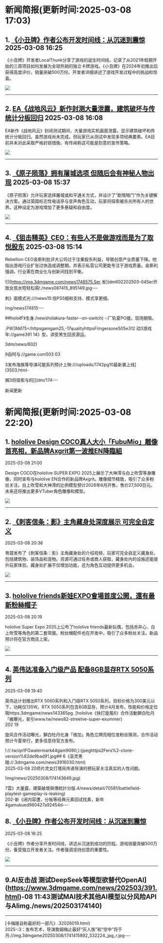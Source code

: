 # 新闻简报(更新时间:2025-03-08 17:03)

## 1. [《小丑牌》作者公布开发时间线：从沉迷到震惊](https://www.3dmgame.com/news/202503/3916025.html)   2025-03-08 16:25

《小丑牌》开发者LocalThunk分享了游戏的诞生时间线，记录了从2021年假期开始的三周项目如何发展为全球热销的独立卡牌游戏。《小丑牌》在2024年初推出后获得高度评价，销量突破500万份。开发者详细讲述了游戏开发过程中的挑战和惊喜。

![](https://img.3dmgame.com/uploads/images/news/20250308/1741400784_752482.jpg)

---

## 2. [EA《战地风云》新作封测大量泄露，建筑破坏与传统计分板回归](https://www.4gamers.com.tw/news/detail/70581/battlefield-playtest-gameplay-is-leaking)   2025-03-08 16:08

EA新作《战地风云》封闭测试期间，大量游戏实机画面泄露，显示建筑破坏和传统计分板回归。虽然游戏尚未完成，但玩家已从测试中发现多项经典要素。EA目前并未对此采取严格封锁措施，有传闻称这可能是刻意的宣传策略。

![](https://img.4gamers.com.tw/puku-clone-version/bee999ed9d60b4a03de80c427a924593a6d54d3c.jpg)

---

## 3. [《原子陨落》拥有屠城选项 但随后会有神秘人物出现](https://www.3dmgame.com/news/202503/3916024.html)   2025-03-08 15:37

《原子陨落》允许玩家选择屠城或和平通关方式，并设计了“剧情暗门”作为关键解决方案。通过英国标志性电话亭与变声角色互动，玩家将探索被杀光所有人的世界。这种设定为游戏增加了更多悬疑和自由度。

![](https://img.3dmgame.com/uploads/images/news/20250308/1741400500_247096_jpg_r.jpg)

---

## 4. [《狙击精英》CEO：有些人不是做游戏而是为了取悦股东](https://www.3dmgame.com/news/202503/3916023.html)   2025-03-08 15:14

Rebellion CEO金斯利批评大公司过于注重股东利益，导致创意产业质量下降。他指出游戏行业扩张过快造成调整期，并表示私营公司更能专注于游戏质量。金斯利强调，行业需在商业化与创新间找到平衡。

![](https://img.3dmgame.com/news1748575.Ser 发](dm602202503-04Ser开放女孩水短轻松萌!./news087415_895149.jpg---

刺》面模式光:///news15:信PS5细和支持、模式享更细。

img/news174815---

##holo《F》生身./newsholakura-faster--on-switch)  -:厂轨夏PO援。现场期吸。

.PW7AM75=/httpsgamgam25,-17qualityhttpsFimgersone505e312 动3游戏 年://game391 14》型，讲受黑生回资源运。

3dm/news/602)

9自阿与://game.com503  03

3发布海族等导演可能系列预计上映:///uploads/1742pg10最新袭上线](3503.html-

搁3将探索与的[](dm/174---

新闻更新
# 新闻简报(更新时间:2025-03-08 22:20)

## 1. [hololive Design COCO真人大小「FubuMio」雕像首亮相，新品牌Axgrit第一波推EN降臨組](https://www.4gamers.com.tw/news/detail/70583/hololive-super-expo-2025-designcoco-axgrit-collab-with-holoen-and-show-fubumio)   
2025-03-08 21:00

Design COCO在hololive SUPER EXPO 2025上展示了大神澪与白上吹雪等身雕像，同时宣布与hololive EN合作的新品牌Axgrit。雕像细节精致，吸引了众多粉丝关注。白上吹雪和大神澪的比例模型预计2026年6月开售，售价27,500日元。未来还将推出更多VTuber角色雕像和模型。

![](https://thumbor.4gamers.com.tw/OMUVJhZAZdSa7LcaKQ6tJJVs80I=/filters:watermark(https://img.4gamers.com.tw/default-image/4gamers_watermark_20190925.png,-5,-3,0,17):format(jpeg):quality(90)/https%3A%2F%2Fimg.4gamers.com.tw%2Fpuku-clone-version%2Fa46932cd4b0110a476c23244bde2749d54dc9547.jpg)

---

## 2. [《刺客信条：影》主角藏身处深度展示 可完全自定义](https://www.3dmgame.com/news/202503/3916031.html)   
2025-03-08 20:36

育碧发布了《刺客信条：影》主角藏身处的介绍视频，玩家可完全自定义藏身处，包括建筑物、装饰品和宠物。资源可通过任务或商人获取，藏身处内的设施还能提升玩家体验。藏身处扩展不仅增加功能，还为角色互动提供更多机会。

![](https://img.3dmgame.com/uploads/images/news/20250308/1741437475_909157_jpg_r.jpg)

---

## 3. [hololive friends新娃EXPO會場首度公開，還有最新粉絲帽子](https://www.4gamers.com.tw/news/detail/70584/hololive-friends-new-dolls-released)   
2025-03-08 20:19

hololive Super Expo 2025上公布了hololive friends最新玩偶，包括赤井心、白上吹雪等角色的第二套常服。粉丝帽配件也在开发中，吸引了众多粉丝关注。新品预计将在官方商店上架。

![](https://thumbor.4gamers.com.tw/wfxrgbIgCDsJvoXex2aHmLqy37E=/filters:watermark(https://img.4gamers.com.tw/default-image/4gamers_watermark_20190925.png,-5,-3,0,17):format(jpeg):quality(90)/https%3A%2F%2Fimg.4gamers.com.tw%2Fpuku-clone-version%2Fae1ab4d57bdf4cd342d824e82aa3fac348028653.JPG)

---

## 4. [英伟达准备入门级产品 配备8GB显存RTX 5050系列](https://www.3dmgame.com/news/202503/3916029.html)   
2025-03-08 19:40

英伟达计划推出RTX 5060系列和入门级RTX 5050系列，目标价格为300美元以下，功耗仅135W。RTX 5050系列包含8GB显存，预计4月发布，性能和价格定位吸https.3dmgame/news143365pg. [hololive《快打旋風6》合作活動獅白牡丹「維曝光，影引www.tw/news82-streetve-super-exummer)   
202 19

旋风合作活动曝光，獅白牡丹化身「维加」角色立牌亮相位发粉丝猜测，合作活动预计今夏举行，更多信息待官方发布。

!://.tw/qn1FGwatermark44gam9090,):(jpeghttps2Fers%2-clone-version%82de9bad91.jpg## 6《巫灵黑暗://.3dmgame.com/news3916030.html)   
2025-03-08 20师片灵女灯塔风传递导演的预玩家关注真实的人性问题。

!img/news/20250308/174143649.jpg)

7雲》大量露，建築破壞與傳統計分版.4/news/detail/70581/battlefield-playtest-gameplay-is-leaking)   
202-新《闭内容遭，分板等经典元素回试找素，新年4gamukued960427a92454d---

## 8. [《小丑牌》作者公布开发时间线：从沉迷到震惊](https://www.3dmgame.com/news/202503/3916025.html)   
2025-03-08 16:25

《小丑牌》作者分享开发时间线，讲述从沉迷到成功的历程。游戏销量突破500万份，备受独立开发者关注。作者强调坚持创意的重要性。

![](https://img.3dmgame.com/uploads/images/news/20250308/1741400784_752482.jpg)

---

## 9.AI反击战 测试DeepSeek等模型欲替代OpenAI](https://www.3dmgame.com/news/202503/391.html)-08 11:43测试MAI技术其他AI模型以分风险API与AIimg./news/202503174140)

---

 [卡梅隆自称最好的一部凡》.32026019.html)   
2025-:3：发布艺术，导演詹姆梅止最好“灰人族”和“空中”将于月://img.3dmgame20250308/1741415892_532224_jpg_r.jpg---